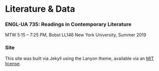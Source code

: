 # Literature & Data
### ENGL-UA 735: Readings in Contemporary Literature

MTW 5:15 – 7:25 PM, Bobst LL146
New York University, Summer 2019




### Site

This site was built via Jekyll using the Lanyon theme, available via an [MIT license](LICENSE.md).
